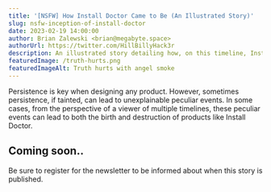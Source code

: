 ```yaml
---
title: '[NSFW] How Install Doctor Came to Be (An Illustrated Story)'
slug: nsfw-inception-of-install-doctor
date: 2023-02-19 14:00:00
author: Brian Zalewski <brian@megabyte.space>
authorUrl: https://twitter.com/HillBillyHack3r
description: An illustrated story detailing how, on this timeline, Install Doctor is what it is
featuredImage: /truth-hurts.png
featuredImageAlt: Truth hurts with angel smoke
---
```


Persistence is key when designing any product. However, sometimes persistence, if tainted, can lead to unexplainable peculiar events. In some cases, from the perspective of a viewer of multiple timelines, these peculiar events can lead to both the birth and destruction of products like Install Doctor.

## Coming soon..

Be sure to register for the newsletter to be informed about when this story is published.